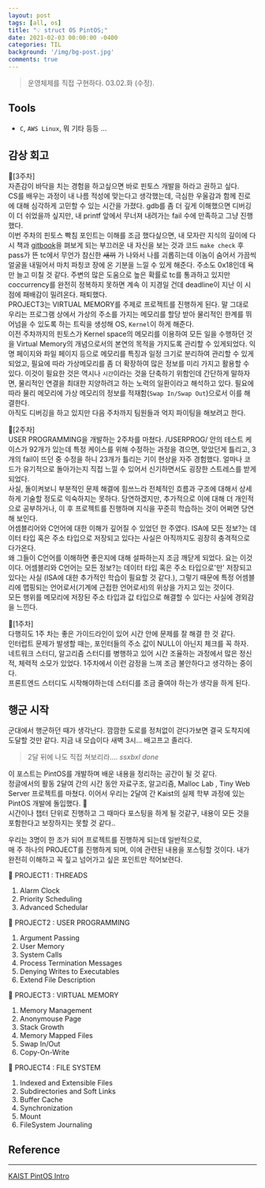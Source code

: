 ```yaml
---
layout: post
tags: [all, os]
title: "💡 struct OS PintOS;"
date: 2021-02-03 00:00:00 -0400
categories: TIL
background: '/img/bg-post.jpg'
comments: true
---
```

> 운영체제를 직접 구현하다. 03.02.화 (수정). 

## Tools  

- `C`, `AWS Linux`, 뭐 기타 등등 ...

## 감상 회고  

🎰\[3주차\]  
자존감이 바닥을 치는 경험을 하고싶으면 바로 핀토스 개발을 하라고 권하고 싶다.  
CS를 배우는 과정이 내 나름 적성에 맞는다고 생각했는데, 극심한 우울감과 함께 진로에 대해 심각하게 고민할 수 있는 시간을 가졌다. gdb를 좀 더 깊게 이해했으면 디버깅이 더 쉬었을까 싶지만, 내 printf 앞에서 무너져 내려가는 fail 수에 만족하고 그냥 진행했다.  
이번 주차의 핀토스 빡침 포인트는 이해를 조금 했다싶으면, 내 모자란 지식의 깊이에 다시 책과 [gitbook](!https://casys-kaist.github.io/pintos-kaist/)을 펴보게 되는 부끄러운 내 자신을 보는 것과 코드 `make check` 후 pass가 뜬 tc에서 무언가 참신한 ~~새끼~~ 가 나와서 나를 괴롭히는데 이놈이 숨어서 가끔씩 얼굴을 내밀어서 마치 파칭코 장에 온 기분을 느낄 수 있게 해준다. 주소도 0x18인데 욕만 늘고 미칠 것 같다. 주변의 많은 도움으로 높은 확률로 tc를 통과하고 있지만 coccurrency를 완전히 정복하지 못하면 계속 이 지경일 건데 deadline이 지난 이 시점에 패배감이 밀려온다. 패퇴했다.    
PROJECT3는 VIRTUAL MEMORY를 주제로 프로젝트를 진행하게 된다. 말 그대로 우리는 프로그램 상에서 가상의 주소를 가지는 메모리를 할당 받아 물리적인 한계를 뛰어넘을 수 있도록 하는 트릭을 생성해 OS, `Kernel`이 하게 해준다.  
이전 주차까지의 핀토스가 Kernel space의 메모리를 이용하여 모든 일을 수행하던 것을 Virtual Memory의 개념으로서의 본연의 목적을 가지도록 관리할 수 있게되었다. 익명 페이지와 파일 페이지 등으로 메모리를 특징과 일정 크기로 분리하여 관리할 수 있게 되었고, 필요에 따라 가상메모리를 좀 더 확장하여 
많은 정보를 미리 가지고 활용할 수 있다. 이것이 필요한 것은 역시나 `시간`이라는 것을 단축하기 위함인데 간단하게 말하자면, 물리적인 연결을 최대한 지양하려고 하는 노력의 일환이라고 해석하고 있다. 필요에 따라 물리 메모리에 가상 메모리의 정보를 적재함(`Swap In/Swap Out`)으로서 이를 해결한다.  
아직도 디버깅을 하고 있지만 다음 주차까지 팀원들과 억지 파이팅을 해보려고 한다.  

📗\[2주차\]  
USER PROGRAMMING을 개발하는 2주차를 마쳤다. /USERPROG/ 안의 테스트 케이스가 92개가 있는데 특정 케이스를 위해 수정하는 과정을 겪으면, 맞았던게 틀리고, 3개의 fail이 뜨던 중 수정을 하니 23개가 틀리는 기이 현상을 자주 경험했다. 얼마나 코드가 유기적으로 돌아가는지 직접 느낄 수 있어서 신기하면서도 굉장한 스트레스를 받게 되었다.  
사실, 돌이켜보니 부분적인 문제 해결에 힘쓰느라 전체적인 흐름과 구조에 대해서 상세하게 기술할 정도로 익숙하지는 못하다. 당연하겠지만, 추가적으로 이에 대해 더 개인적으로 공부하거나, 이 후 프로젝트를 진행하며 지식을 꾸준히 학습하는 것이 어쩌면 당연해 보인다.  
어셈블리어와 C언어에 대한 이해가 깊어질 수 있었던 한 주였다. ISA에 모든 정보?는 데이터 타입 혹은 주소 타입으로 저장되고 있다는 사실은 아직까지도 굉장히 충격적으로 다가온다.  
왜 그들이 C언어를 이해하면 좋은지에 대해 설파하는지 조금 깨닫게 되었다. 요는 이것이다. 어셈블리와 C언어는 모든 정보?는 데이터 타입 혹은 주소 타입으로'만' 저장되고 있다는 사실 (ISA에 대한 추가적인 학습이 필요할 것 같다.), 그렇기 때문에 특정 어셈블리에 맵핑되는 언어로서(기계에 근접한 언어로서)의 위상을 가지고 있는 것이다.  
모든 행위를 메모리에 저장된 주소 타입과 값 타입으로 해결할 수 있다는 사실에 경외감을 느낀다.  

📕\[1주차\]  
다행히도 1주 차는 좋은 가이드라인이 있어 시간 안에 문제를 잘 해결 한 것 같다.  
인터럽트 문제가 발생할 때는, 포인터들의 주소 값이 NULL이 아닌지 체크를 꼭 하자.  
네트워크 스터디, 알고리즘 스터디를 병행하고 있어 시간 조율하는 과정에서 많은 정신적, 체력적 소모가 있었다. 1주차에서 이런 감정을 느껴 조금 불안하다고 생각하는 중이다.  
프론트엔드 스터디도 시작해야하는데 스터디를 조금 줄여야 하는가 생각을 하게 된다.  

## 행군 시작

군대에서 행군하던 때가 생각난다. 깜깜한 도로를 정처없이 걷다가보면 결국 도착지에 도달할 것만 같다. 
지금 내 모습이다 새벽 3시... 배고프고 졸리다.  

> 2달 뒤에 나도 직접 쳐보리라.... _ssxbxl done_  

이 포스트는 PintOS를 개발하며 배운 내용을 정리하는 공간이 될 것 같다.  
정글에서의 활동 2달여 간의 시간 동안 자료구조, 알고리즘, Malloc Lab , Tiny Web Server 프로젝트를 마쳤다. 이어서 우리는 2달여 간 Kaist의 실제 학부 과정에 있는 PintOS 개발에 돌입했다. 🎯  
시간이나 챕터 단위로 진행하고 그 때마다 포스팅을 하게 될 것같구, 내용이 모든 것을 포함한다고 보장하지는 못할 것 같다..  

우리는 3명이 한 조가 되어 프로젝트를 진행하게 되는데 일반적으로,  
매 주 하나의 PROJECT를 진행하게 되며, 이에 관련된 내용을 포스팅할 것이다. 내가 완전히 이해하고 꼭 짚고 넘어가고 싶은 포인트만 적어보련다.  

📌 PROJECT1 : THREADS  
1. Alarm Clock
2. Priority Scheduling
3. Advanced Schedular  

📌 PROJECT2 : USER PROGRAMMING  
1. Argument Passing
2. User Memory
3. System Calls
4. Process Termination Messages
5. Denying Writes to Executables
6. Extend File Description  

📌 PROJECT3 : VIRTUAL MEMORY  
1. Memory Management
2. Anonymouse Page
3. Stack Growth  
4. Memory Mapped Files  
5. Swap In/Out  
6. Copy-On-Write  

📌 PROJECT4 : FILE SYSTEM  
1. Indexed and Extensible Files
2. Subdirectories and Soft Links
3. Buffer Cache
4. Synchronization
5. Mount
6. FileSystem Journaling  



## Reference
---
[KAIST PintOS Intro](!https://casys-kaist.github.io/pintos-kaist/)